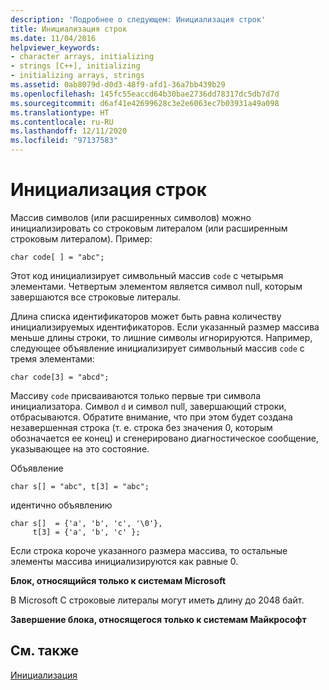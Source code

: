 ```yaml
---
description: 'Подробнее о следующем: Инициализация строк'
title: Инициализация строк
ms.date: 11/04/2016
helpviewer_keywords:
- character arrays, initializing
- strings [C++], initializing
- initializing arrays, strings
ms.assetid: 0ab8079d-d0d3-48f9-afd1-36a7bb439b29
ms.openlocfilehash: 145fc55eaccd64b30bae2736dd78317dc5db7d7d
ms.sourcegitcommit: d6af41e42699628c3e2e6063ec7b03931a49a098
ms.translationtype: HT
ms.contentlocale: ru-RU
ms.lasthandoff: 12/11/2020
ms.locfileid: "97137583"
---
```

# <a name="initializing-strings"></a>Инициализация строк

Массив символов (или расширенных символов) можно инициализировать со строковым литералом (или расширенным строковым литералом). Пример:

```
char code[ ] = "abc";
```

Этот код инициализирует символьный массив `code` с четырьмя элементами. Четвертым элементом является символ null, которым завершаются все строковые литералы.

Длина списка идентификаторов может быть равна количеству инициализируемых идентификаторов. Если указанный размер массива меньше длины строки, то лишние символы игнорируются. Например, следующее объявление инициализирует символьный массив `code` с тремя элементами:

```
char code[3] = "abcd";
```

Массиву `code` присваиваются только первые три символа инициализатора. Символ `d` и символ null, завершающий строки, отбрасываются. Обратите внимание, что при этом будет создана незавершенная строка (т. е. строка без значения 0, которым обозначается ее конец) и сгенерировано диагностическое сообщение, указывающее на это состояние.

Объявление

```
char s[] = "abc", t[3] = "abc";
```

идентично объявлению

```
char s[]  = {'a', 'b', 'c', '\0'},
     t[3] = {'a', 'b', 'c' };
```

Если строка короче указанного размера массива, то остальные элементы массива инициализируются как равные 0.

**Блок, относящийся только к системам Microsoft**

В Microsoft C строковые литералы могут иметь длину до 2048 байт.

**Завершение блока, относящегося только к системам Майкрософт**

## <a name="see-also"></a>См. также

[Инициализация](../c-language/initialization.md)
